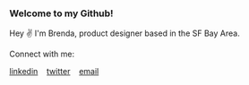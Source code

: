 ### Welcome to my Github!

Hey ✌ I'm Brenda, product designer based in the SF Bay Area.

Connect with me:

<div>
  <a href='https://www.linkedin.com/in/brendayau/'>linkedin</a>&nbsp;&nbsp;&nbsp;
  <a href='https://twitter.com/aqxindev'>twitter</a>&nbsp;&nbsp;&nbsp;
  <a href='mailto:aqxin.cs@gmail.com'>email</a>
</div>
